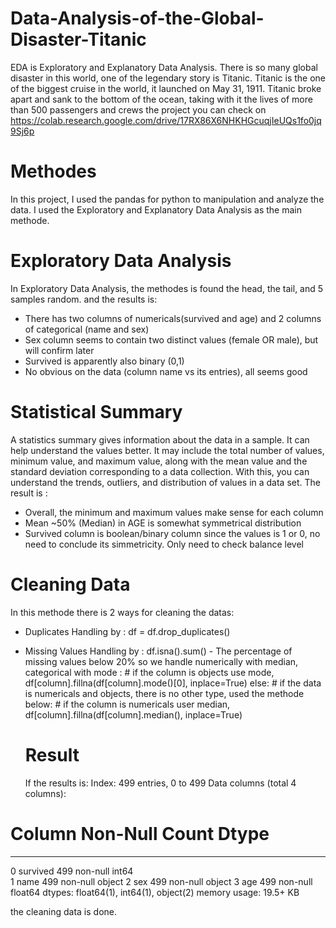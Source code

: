 # Data-Analysis-of-the-Global-Disaster-Titanic
EDA is Exploratory and Explanatory Data Analysis. There is so many global disaster in this world, one of the legendary story is Titanic. Titanic is the one of the biggest cruise in the world, it launched on May 31, 1911. Titanic broke apart and sank to the bottom of the ocean, taking with it the lives of more than 500 passengers and crews
the project you can check on https://colab.research.google.com/drive/17RX86X6NHKHGcuqjIeUQs1fo0jq9Sj6p

# Methodes
In this project, I used the pandas for python to manipulation and analyze the data. 
I used the Exploratory and Explanatory Data Analysis as the main methode.

# Exploratory Data Analysis

In Exploratory Data Analysis, the methodes is found the head, the tail, and 5 samples random.
and the results is:
- There has two columns of numericals(survived and age) and 2 columns of categorical (name and sex)
- Sex column seems to contain two distinct values (female OR male), but will confirm later
- Survived is apparently also binary (0,1)
- No obvious on the data (column name vs its entries), all seems good

# Statistical Summary

A statistics summary gives information about the data in a sample. It can help understand the values better. It may include the total number of values, minimum value, and maximum value, along with the mean value and the standard deviation corresponding to a data collection. With this, you can understand the trends, outliers, and distribution of values in a data set. The result is : 
- Overall, the minimum and maximum values make sense for each column
- Mean ~50% (Median) in AGE is somewhat symmetrical distribution
- Survived column is boolean/binary column since the values is 1 or 0, no need to conclude its simmetricity. Only need to check balance level

# Cleaning Data

In this methode there is 2 ways for cleaning the datas:
- Duplicates Handling by : df = df.drop_duplicates()
- Missing Values Handling by : df.isna().sum()
        - The percentage of missing values below 20% so we handle numerically with median, categorical with mode :
          # if the column is objects use mode,
        df[column].fillna(df[column].mode()[0], inplace=True)
    else: # if the data is numericals and objects, there is no other type, used the methode below:
          # if the column is numericals user median,
        df[column].fillna(df[column].median(), inplace=True)


  # Result
  If the results is:
Index: 499 entries, 0 to 499
Data columns (total 4 columns):
 #   Column    Non-Null Count  Dtype  
---  ------    --------------  -----  
 0   survived  499 non-null    int64  
 1   name      499 non-null    object 
 2   sex       499 non-null    object 
 3   age       499 non-null    float64
dtypes: float64(1), int64(1), object(2)
memory usage: 19.5+ KB

the cleaning data is done. 




